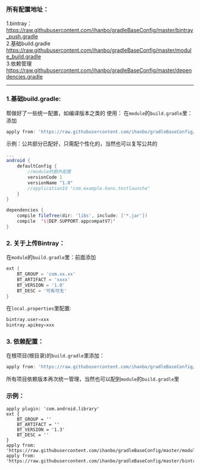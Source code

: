 ### 所有配置地址：
1.bintray：<br>
https://raw.githubusercontent.com/ihanbo/gradleBaseConfig/master/bintray_push.gradle
<br>
2.基础build.gradle<br>
https://raw.githubusercontent.com/ihanbo/gradleBaseConfig/master/module_build.gradle
<br>
3.依赖管理<br>
https://raw.githubusercontent.com/ihanbo/gradleBaseConfig/master/dependencies.gradle
<br>

---


### 1.基础build.gradle:
帮做好了一些统一配置，如编译版本之类的
使用：
在`module`的`build.gradle`里：添加
```gradle
apply from: 'https://raw.githubusercontent.com/ihanbo/gradleBaseConfig/master/baseconfig.gradle'
```
示例：公共部分已配好，只需配个性化的，当然也可以复写公共的
```gradle
...
android {
    defaultConfig {
	    //module的额外配置
        versionCode 1
        versionName "1.0"
        //applicationId "com.example.hans.testlauncha"
    }
}

dependencies {
    compile fileTree(dir: 'libs', include: ['*.jar'])
    compile  "${DEP.SUPPORT.appcompatV7}"
}
```
### 2. 关于上传Bintray：
在`module`的`build.gradle`里：前面添加
```gradle
ext {
    BT_GROUP = 'com.xx.xx'
    BT_ARTIFACT = 'xxxx'
    BT_VERSION = '1.0'
    BT_DESC = '可有可无'
}
```
在`local.properties`里配置:
```gradle
bintray.user=xxx
bintray.apikey=xxx
```
### 3. 依赖配置：
在根项目(根目录)的`build.gradle`里添加：
```gradle
apply from: 'https://raw.githubusercontent.com/ihanbo/gradleBaseConfig/master/dependencies.gradle'
```
所有项目依赖版本再次统一管理，当然也可以配到`module`的`build.gradle`里



### 示例：
```
apply plugin: 'com.android.library'
ext {
    BT_GROUP = ''
    BT_ARTIFACT = ''
    BT_VERSION = '1.3'
    BT_DESC = ''
}
apply from: 'https://raw.githubusercontent.com/ihanbo/gradleBaseConfig/master/module_build.gradle'
apply from: 'https://raw.githubusercontent.com/ihanbo/gradleBaseConfig/master/bintray_push.gradle'

```
